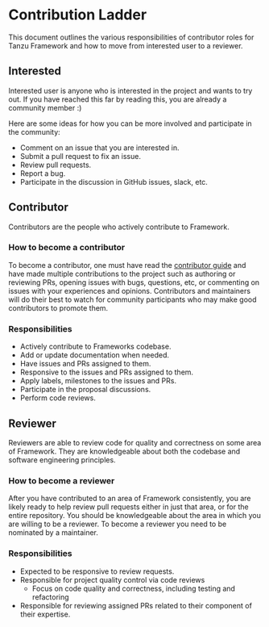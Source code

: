 # Contribution Ladder

This document outlines the various responsibilities of contributor roles for Tanzu Framework
and how to move from interested user to a reviewer.

## Interested

Interested user is anyone who is interested in the project and wants to try out. If you have
reached this far by reading this, you are already a community member :)

Here are some ideas for how you can be more involved and participate in the
community:

* Comment on an issue that you are interested in.
* Submit a pull request to fix an issue.
* Review pull requests.
* Report a bug.
* Participate in the discussion in GitHub issues, slack, etc.

## Contributor

Contributors are the people who actively contribute to Framework.

### How to become a contributor

To become a contributor, one must have read the [contributor guide](../CONTRIBUTING.md)
and have made multiple contributions to the project such as authoring or
reviewing PRs, opening issues with bugs, questions, etc, or commenting on
issues with your experiences and opinions. Contributors and maintainers will
do their best to watch for community participants who may make good
contributors to promote them.

### Responsibilities

* Actively contribute to Frameworks codebase.
* Add or update documentation when needed.
* Have issues and PRs assigned to them.
* Responsive to the issues and PRs assigned to them.
* Apply labels, milestones to the issues and PRs.
* Participate in the proposal discussions.
* Perform code reviews.

## Reviewer

Reviewers are able to review code for quality and correctness on some area of Framework.
They are knowledgeable about both the codebase and software engineering principles.

### How to become a reviewer

After you have contributed to an area of Framework consistently, you are
likely ready to help review pull requests either in just that area, or for the
entire repository. You should be knowledgeable about the area in which you are
willing to be a reviewer. To become a reviewer you need to be nominated by a
maintainer.

### Responsibilities

* Expected to be responsive to review requests.
* Responsible for project quality control via code reviews
  * Focus on code quality and correctness, including testing and refactoring
* Responsible for reviewing assigned PRs related to their component of their
  expertise.
